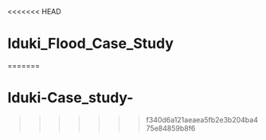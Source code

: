 <<<<<<< HEAD
# Iduki_Flood_Case_Study
=======
# Iduki-Case_study-
>>>>>>> f340d6a121aeaea5fb2e3b204ba475e84859b8f6
